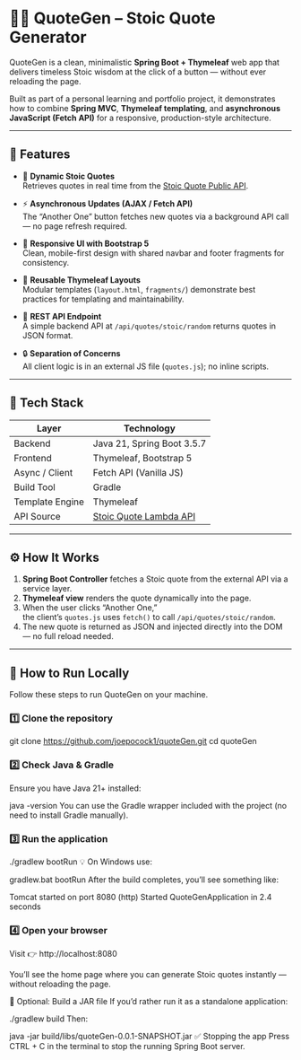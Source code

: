# 🧘‍♂️ QuoteGen – Stoic Quote Generator

QuoteGen is a clean, minimalistic **Spring Boot + Thymeleaf** web app that delivers timeless Stoic wisdom at the click of a button — without ever reloading the page.

Built as part of a personal learning and portfolio project, it demonstrates how to combine **Spring MVC**, **Thymeleaf templating**, and **asynchronous JavaScript (Fetch API)** for a responsive, production-style architecture.

---

## 🌟 Features

- 🧠 **Dynamic Stoic Quotes**  
  Retrieves quotes in real time from the [Stoic Quote Public API](https://github.com/tlcheah2/stoic-quote-lambda-public-api).

- ⚡ **Asynchronous Updates (AJAX / Fetch API)**  
  The “Another One” button fetches new quotes via a background API call — no page refresh required.

- 🎨 **Responsive UI with Bootstrap 5**  
  Clean, mobile-first design with shared navbar and footer fragments for consistency.

- 🧩 **Reusable Thymeleaf Layouts**  
  Modular templates (`layout.html`, `fragments/`) demonstrate best practices for templating and maintainability.

- 💾 **REST API Endpoint**  
  A simple backend API at `/api/quotes/stoic/random` returns quotes in JSON format.

- 🔒 **Separation of Concerns**  
  All client logic is in an external JS file (`quotes.js`); no inline scripts.

---

## 🧱 Tech Stack

| Layer | Technology |
|-------|-------------|
| Backend | Java 21, Spring Boot 3.5.7 |
| Frontend | Thymeleaf, Bootstrap 5 |
| Async / Client | Fetch API (Vanilla JS) |
| Build Tool | Gradle |
| Template Engine | Thymeleaf |
| API Source | [Stoic Quote Lambda API](https://github.com/tlcheah2/stoic-quote-lambda-public-api) |

---

## ⚙️ How It Works

1. **Spring Boot Controller** fetches a Stoic quote from the external API via a service layer.  
2. **Thymeleaf view** renders the quote dynamically into the page.  
3. When the user clicks “Another One,”  
   the client’s `quotes.js` uses `fetch()` to call `/api/quotes/stoic/random`.  
4. The new quote is returned as JSON and injected directly into the DOM — no full reload needed.

---

## 🧰 How to Run Locally

Follow these steps to run QuoteGen on your machine.

### 1️⃣ Clone the repository

git clone https://github.com/joepocock1/quoteGen.git
cd quoteGen

### 2️⃣ Check Java & Gradle
Ensure you have Java 21+ installed:

java -version
You can use the Gradle wrapper included with the project (no need to install Gradle manually).

### 3️⃣ Run the application

./gradlew bootRun
💡 On Windows use:

gradlew.bat bootRun
After the build completes, you’ll see something like:

Tomcat started on port 8080 (http)
Started QuoteGenApplication in 2.4 seconds

### 4️⃣ Open your browser

Visit 👉 http://localhost:8080

You’ll see the home page where you can generate Stoic quotes instantly — without reloading the page.

🧩 Optional: Build a JAR file
If you’d rather run it as a standalone application:

./gradlew build
Then:

java -jar build/libs/quoteGen-0.0.1-SNAPSHOT.jar
✅ Stopping the app
Press CTRL + C in the terminal to stop the running Spring Boot server.
